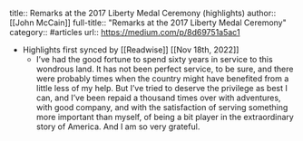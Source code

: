 title:: Remarks at the 2017 Liberty Medal Ceremony (highlights)
author:: [[John McCain]]
full-title:: "Remarks at the 2017 Liberty Medal Ceremony"
category:: #articles
url:: https://medium.com/p/8d69751a5ac1

- Highlights first synced by [[Readwise]] [[Nov 18th, 2022]]
	- I’ve had the good fortune to spend sixty years in service to this wondrous land. It has not been perfect service, to be sure, and there were probably times when the country might have benefited from a little less of my help. But I’ve tried to deserve the privilege as best I can, and I’ve been repaid a thousand times over with adventures, with good company, and with the satisfaction of serving something more important than myself, of being a bit player in the extraordinary story of America. And I am so very grateful.